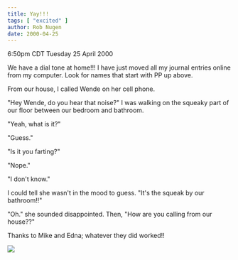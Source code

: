 ```yaml
---
title: Yay!!!
tags: [ "excited" ]
author: Rob Nugen
date: 2000-04-25
---
```


<title></title>
<p class=date>6:50pm CDT Tuesday 25 April 2000</p>

<p>We have a dial tone at home!!!  I have just moved all my journal entries online from my computer.  Look for names that start with PP up above.

<p>From our house, I called Wende on her cell phone.  

<p>"Hey Wende, do you hear that noise?"  I was walking on the squeaky
part of our floor between our bedroom and bathroom.

<p>"Yeah, what is it?"

<p>"Guess."

<p>"Is it you farting?"

<p>"Nope."

<p>"I don't know."

<p>I could tell she wasn't in the mood to guess.  "It's the squeak by
our bathroom!!"

<p>"Oh." she sounded disappointed.  Then, "How are you calling from
our house??"

<p>Thanks to Mike and Edna; whatever they did worked!!

<p><img src='/images/rob/wL-ROB.gif'>


